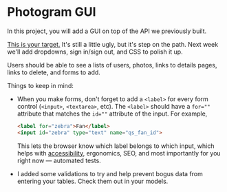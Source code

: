 # Photogram GUI

In this project, you will add a GUI on top of the API we previously built.

[This is your target.](http://photogram-gui.herokuapp.com/) It's still a little ugly, but it's step on the path. Next week we'll add dropdowns, sign in/sign out, and CSS to polish it up.

Users should be able to see a lists of users, photos, links to details pages, links to delete, and forms to add.

Things to keep in mind:

 - When you make forms, don't forget to add a `<label>` for every form control (`<input>`, `<textarea>`, etc). The `<label>` should have a `for=""` attribute that matches the `id=""` attribute of the input. For example,

    ```html
    <label for="zebra">Fan</label>
    <input id="zebra" type="text" name="qs_fan_id">
    ```

    This lets the browser know which label belongs to which input, which helps with [accessibility](https://developer.mozilla.org/en-US/docs/Learn/Accessibility/What_is_accessibility), ergonomics, SEO, and most importantly for you right now — automated tests.
 - I added some validations to try and help prevent bogus data from entering your tables. Check them out in your models.
